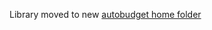 Library moved to new [autobudget home folder](https://a.yandex-team.ru/arc/trunk/arcadia/autobudget/alerting)
